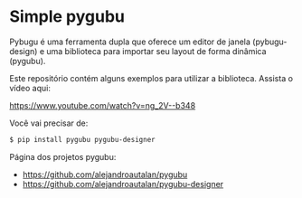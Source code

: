 # Simple pygubu

  Pybugu é uma ferramenta dupla que oferece um editor de janela (pybugu-design) e uma biblioteca para importar seu layout de forma dinâmica (pygubu).

  Este repositório contém alguns exemplos para utilizar a biblioteca. Assista o vídeo aqui:

https://www.youtube.com/watch?v=ng_2V--b348

  Você vai precisar de:

```bash
$ pip install pygubu pygubu-designer
```

Página dos projetos pygubu:

* https://github.com/alejandroautalan/pygubu
* https://github.com/alejandroautalan/pygubu-designer
